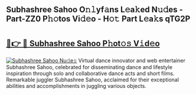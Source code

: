 ## Subhashree Sahoo O𝚗𝚕yf𝚊ns L𝚎a𝚔ed N𝚞𝚍es - Part-ZZ0 P𝚑𝚘tos Vi𝚍𝚎o - H𝚘𝚝 Part L𝚎a𝚔s qTG2P

# <h2><a href="http://kf55v8q.oniu.top/?m=Subhashree+Sahoo">🔗👉 🔴 Subhashree Sahoo P𝚑ot𝚘𝚜 V𝚒d𝚎o</a></h2>

[![Subhashree Sahoo Nu𝚍e𝚜](https://i.imgur.com/0qMVB7G.gif)](http://kf55v8q.oniu.top/?m=Subhashree+Sahoo)
Virtual dance innovator and web entertainer Subhashree Sahoo, celebrated for disseminating dance and lifestyle inspiration through solo and collaborative dance acts and short films. Remarkable juggler Subhashree Sahoo, acclaimed for their exceptional abilities and accomplishments in juggling various objects.  

